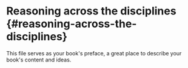 # Reasoning across the disciplines {#reasoning-across-the-disciplines}

This file serves as your book&#039;s preface, a great place to describe your book&#039;s content and ideas.
